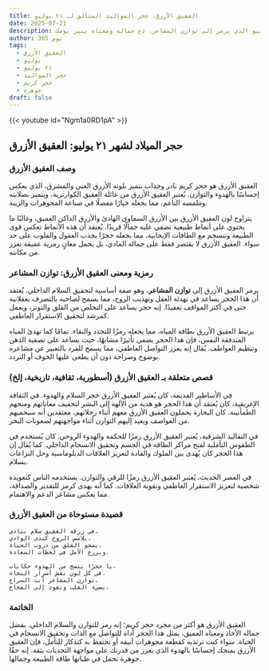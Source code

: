 ```yaml
---
title: العقيق الأزرق، حجر المواليد المتألق لـ ٢١ يوليو
date: 2025-07-21
description: اشعر بأهمية العقيق الأزرق، حجر المواليد لـ ٢١ يوليو الذي يرمز إلى توازن المشاعر. دع جماله ومعناه ينير يومك.
author: 365 يوم
tags:
  - العقيق الأزرق
  - يوليو
  - ٢١ يوليو
  - حجر المواليد
  - حجر كريم
  - جوهرة
draft: false
---
```


{{< youtube id="Ngm1a0RD1pA" >}}

## حجر الميلاد لشهر ٢١ يوليو: العقيق الأزرق

### وصف العقيق الأزرق

العقيق الأزرق هو حجر كريم نادر وجذاب يتميز بلونه الأزرق الغني والمشرق، الذي يعكس إحساسًا بالهدوء والتوازن. يُعتبر العقيق الأزرق من عائلة العقيق الكوارتزية، ويتميز بصلابته وملمسه الناعم، مما يجعله خيارًا مفضلًا في صناعة المجوهرات والزينة.

يتراوح لون العقيق الأزرق بين الأزرق السماوي الهادئ والأزرق الداكن العميق، وغالبًا ما يحتوي على أنماط طبيعية تضفي عليه جمالًا فريدًا. يُعتقد أن هذه الأنماط تعكس قوى الطبيعة وتنسجم مع الطاقات الإيجابية، مما يجعله حجرًا يجذب العقول والقلوب على حد سواء. العقيق الأزرق لا يقتصر فقط على جماله المادي، بل يحمل معانٍ رمزية عميقة تعزز من مكانته.

### رمزية ومعنى العقيق الأزرق: توازن المشاعر

يرمز العقيق الأزرق إلى **توازن المشاعر**، وهو صفة أساسية لتحقيق السلام الداخلي. يُعتقد أن هذا الحجر يساعد في تهدئة العقل وتهذيب الروح، مما يسمح لصاحبه بالتصرف بعقلانية حتى في أكثر المواقف تعقيدًا. إنه حجر يساعد على التخلص من القلق والتوتر، ويعمل كمرشد لتحقيق الاستقرار العاطفي.

يرتبط العقيق الأزرق بطاقة المياه، مما يجعله رمزًا للتجدد والنقاء. تمامًا كما تهدئ المياه المتدفقة النفس، فإن هذا الحجر يضفي تأثيرًا مشابهًا، حيث يساعد على تصفية الذهن وتنظيم العواطف. يُقال إنه يعزز التواصل العاطفي، مما يسمح للفرد بالتعبير عن مشاعره بوضوح وصراحة دون أن يطغى عليها الخوف أو التردد.

### قصص متعلقة بـ العقيق الأزرق (أسطورية، ثقافية، تاريخية، إلخ)

في الأساطير القديمة، كان يُعتبر العقيق الأزرق حجر السلام والهدوء. في الثقافة الإغريقية، كان يُعتقد أن هذا الحجر هو هدية من الآلهة إلى البشر لتخفيف معاناتهم ومنحهم الطمأنينة. كان البحارة يحملون العقيق الأزرق معهم أثناء رحلاتهم، معتقدين أنه سيحميهم من العواصف ويعيد إليهم التوازن أثناء مواجهتهم لصعوبات البحر.

في التقاليد الشرقية، يُعتبر العقيق الأزرق رمزًا للحكمة والهدوء الروحي. كان يُستخدم في الطقوس التأملية لفتح مراكز الطاقة في الجسم وتحقيق الانسجام الداخلي. كما يُقال إن هذا الحجر كان يُهدى بين الملوك والقادة لتعزيز العلاقات الدبلوماسية وحل النزاعات بسلام.

في العصر الحديث، يُعتبر العقيق الأزرق رمزًا للرقي والتوازن. يستخدمه الناس كتعويذة شخصية لتعزيز الاستقرار العاطفي وتقوية العلاقات. كما أنه يهدى كرمز للتقدير والصداقة، مما يعكس مشاعر الدعم والاهتمام.

### قصيدة مستوحاة من العقيق الأزرق

```
في زرقة العقيق سلام ينادي،  
يلامس الروح كندى الوادي.  
يمحو القلق من دروب الحياة،  
ويزرع الأمل في لحظات السعادة.

يا حجرًا ينسج من الهدوء حكايات،  
في كل لون نقش أسرار النجاة.  
توازن المشاعر أنت السراج،  
يضيء القلب ويقود إلى الفجاج.
```

### الخاتمة

العقيق الأزرق هو أكثر من مجرد حجر كريم؛ إنه رمز للتوازن والسلام الداخلي. بفضل جماله الأخاذ ومعناه العميق، يمثل هذا الحجر أداة للتواصل مع الذات وتحقيق الانسجام في الحياة. سواء كنت ترتديه كقطعة مجوهرات أنيقة أو تحتفظ به كتذكار للتأمل، فإن العقيق الأزرق يمنحك إحساسًا بالهدوء الذي يعزز من قدرتك على مواجهة التحديات بثقة. إنه حقًا جوهرة تحمل في طياتها طاقة الطبيعة وجمالها.